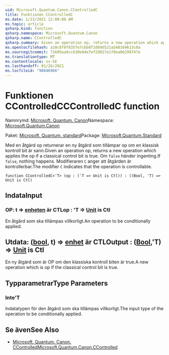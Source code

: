 ```yaml
---
uid: Microsoft.Quantum.Canon.CControlledC
title: Funktionen CControlledC
ms.date: 1/23/2021 12:00:00 AM
ms.topic: article
qsharp.kind: function
qsharp.namespace: Microsoft.Quantum.Canon
qsharp.name: CControlledC
qsharp.summary: Given an operation op, returns a new operation which applies the op if a classical control bit is true. If `false`, nothing happens. The modifier `C` indicates that the operation is controllable.
ms.openlocfilehash: a10c8f0f835fe7cbb8f2d89d521a548169613c0a
ms.sourcegitcommit: 71605ea9cc630e84e7ef29027e1f0ea06299747e
ms.translationtype: MT
ms.contentlocale: sv-SE
ms.lasthandoff: 01/26/2021
ms.locfileid: "98840966"
---
```

# <a name="ccontrolledc-function"></a><span data-ttu-id="e4a4c-102">Funktionen CControlledC</span><span class="sxs-lookup"><span data-stu-id="e4a4c-102">CControlledC function</span></span>

<span data-ttu-id="e4a4c-103">Namnrymd: [Microsoft. Quantum. Canon](xref:Microsoft.Quantum.Canon)</span><span class="sxs-lookup"><span data-stu-id="e4a4c-103">Namespace: [Microsoft.Quantum.Canon](xref:Microsoft.Quantum.Canon)</span></span>

<span data-ttu-id="e4a4c-104">Paket: [Microsoft. Quantum. standard](https://nuget.org/packages/Microsoft.Quantum.Standard)</span><span class="sxs-lookup"><span data-stu-id="e4a4c-104">Package: [Microsoft.Quantum.Standard](https://nuget.org/packages/Microsoft.Quantum.Standard)</span></span>


<span data-ttu-id="e4a4c-105">Med en åtgärd op returnerar en ny åtgärd som tillämpar op om en klassisk kontroll bit är sann.</span><span class="sxs-lookup"><span data-stu-id="e4a4c-105">Given an operation op, returns a new operation which applies the op if a classical control bit is true.</span></span> <span data-ttu-id="e4a4c-106">Om `false` händer ingenting.</span><span class="sxs-lookup"><span data-stu-id="e4a4c-106">If `false`, nothing happens.</span></span>
<span data-ttu-id="e4a4c-107">Modifieraren `C` anger att åtgärden är kontrollerbar.</span><span class="sxs-lookup"><span data-stu-id="e4a4c-107">The modifier `C` indicates that the operation is controllable.</span></span>

```qsharp
function CControlledC<'T> (op : ('T => Unit is Ctl)) : ((Bool, 'T) => Unit is Ctl)
```


## <a name="input"></a><span data-ttu-id="e4a4c-108">Indata</span><span class="sxs-lookup"><span data-stu-id="e4a4c-108">Input</span></span>

### <a name="op--t--unit--is-ctl"></a><span data-ttu-id="e4a4c-109">OP: t => [enheten](xref:microsoft.quantum.lang-ref.unit)  är CTL</span><span class="sxs-lookup"><span data-stu-id="e4a4c-109">op : 'T => [Unit](xref:microsoft.quantum.lang-ref.unit)  is Ctl</span></span>

<span data-ttu-id="e4a4c-110">En åtgärd som ska tillämpas villkorligt.</span><span class="sxs-lookup"><span data-stu-id="e4a4c-110">An operation to be conditionally applied.</span></span>



## <a name="output--boolt--unit--is-ctl"></a><span data-ttu-id="e4a4c-111">Utdata: ([bool](xref:microsoft.quantum.lang-ref.bool), t) => [enhet](xref:microsoft.quantum.lang-ref.unit)  är CTL</span><span class="sxs-lookup"><span data-stu-id="e4a4c-111">Output : ([Bool](xref:microsoft.quantum.lang-ref.bool),'T) => [Unit](xref:microsoft.quantum.lang-ref.unit)  is Ctl</span></span>

<span data-ttu-id="e4a4c-112">En ny åtgärd som är OP om den klassiska kontroll biten är true.</span><span class="sxs-lookup"><span data-stu-id="e4a4c-112">A new operation which is op if the classical control bit is true.</span></span>

## <a name="type-parameters"></a><span data-ttu-id="e4a4c-113">Typparametrar</span><span class="sxs-lookup"><span data-stu-id="e4a4c-113">Type Parameters</span></span>

### <a name="t"></a><span data-ttu-id="e4a4c-114">Inte</span><span class="sxs-lookup"><span data-stu-id="e4a4c-114">'T</span></span>

<span data-ttu-id="e4a4c-115">Indatatypen för den åtgärd som ska tillämpas villkorligt.</span><span class="sxs-lookup"><span data-stu-id="e4a4c-115">The input type of the operation to be conditionally applied.</span></span>

## <a name="see-also"></a><span data-ttu-id="e4a4c-116">Se även</span><span class="sxs-lookup"><span data-stu-id="e4a4c-116">See Also</span></span>

- [<span data-ttu-id="e4a4c-117">Microsoft. Quantum. Canon. CControlled</span><span class="sxs-lookup"><span data-stu-id="e4a4c-117">Microsoft.Quantum.Canon.CControlled</span></span>](xref:Microsoft.Quantum.Canon.CControlled)